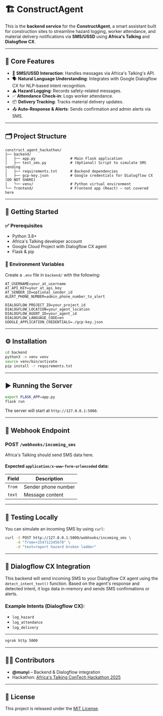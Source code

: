 
# 🏗️ ConstructAgent 
This is the **backend service** for the **ConstructAgent**, a smart assistant built for construction sites to streamline hazard logging, worker attendance, and material delivery notifications via **SMS/USSD** using **Africa's Talking** and **Dialogflow CX**.

---

## 🧠 Core Features

- 📲 **SMS/USSD Interaction**: Handles messages via Africa's Talking's API.
- 🗣️ **Natural Language Understanding**: Integrates with Google Dialogflow CX for NLP-based intent recognition.
- ⚠️ **Hazard Logging**: Records safety-related messages.
- ✅ **Attendance Check-in**: Logs worker attendance.
- 📦 **Delivery Tracking**: Tracks material delivery updates.
- 📤 **Auto-Response & Alerts**: Sends confirmation and admin alerts via SMS.

---

## 🗂️ Project Structure

```
construct_agent_hackathon/
├── backend/
│   ├── app.py                # Main Flask application
│   ├── test_sms.py           # (Optional) Script to simulate SMS sending
│   ├── requirements.txt      # Backend dependencies
│   ├── gcp-key.json          # Google credentials for Dialogflow CX (DO NOT SHARE)
│   └── venv/                 # Python virtual environment
└── frontend/                 # Frontend app (React) – not covered here
```

---

## 🚀 Getting Started

### ✅ Prerequisites

- Python 3.8+
- Africa's Talking developer account
- Google Cloud Project with Dialogflow CX agent
- Flask & pip

### 🔐 Environment Variables

Create a `.env` file in `backend/` with the following:

```
AT_USERNAME=your_at_username
AT_API_KEY=your_at_api_key
AT_SENDER_ID=optional_sender_id
ALERT_PHONE_NUMBER=admin_phone_number_to_alert

DIALOGFLOW_PROJECT_ID=your_project_id
DIALOGFLOW_LOCATION=your_agent_location
DIALOGFLOW_AGENT_ID=your_agent_id
DIALOGFLOW_LANGUAGE_CODE=en
GOOGLE_APPLICATION_CREDENTIALS=./gcp-key.json
```

---

## ⚙️ Installation

```bash
cd backend
python3 -m venv venv
source venv/bin/activate
pip install -r requirements.txt
```

---

## ▶️ Running the Server

```bash
export FLASK_APP=app.py
flask run
```

The server will start at `http://127.0.0.1:5000`.

---

## 📡 Webhook Endpoint

### POST `/webhooks/incoming_sms`

Africa's Talking should send SMS data here.

#### Expected `application/x-www-form-urlencoded` data:

| Field | Description |
|-------|-------------|
| `from` | Sender phone number |
| `text` | Message content |

---

## 🧪 Testing Locally

You can simulate an incoming SMS by using `curl`:

```bash
curl -X POST http://127.0.0.1:5000/webhooks/incoming_sms \
     -d "from=+254712345678" \
     -d "text=report hazard broken ladder"
```

---

## 🧠 Dialogflow CX Integration

This backend will send incoming SMS to your Dialogflow CX agent using the `detect_intent_text()` function. Based on the agent's response and detected intent, it logs data in-memory and sends SMS confirmations or alerts.

### Example Intents (Dialogflow CX):
- `log_hazard`
- `log_attendance`
- `log_delivery`

---

```bash
ngrok http 5000
```

---

## 🧑‍💻 Contributors

- **@munyi** – Backend & Dialogflow integration
- Hackathon: [Africa's Talking ConTech Hackathon 2025](https://africastalking.com/)

---

## 📜 License

This project is released under the [MIT License](https://opensource.org/licenses/MIT).
